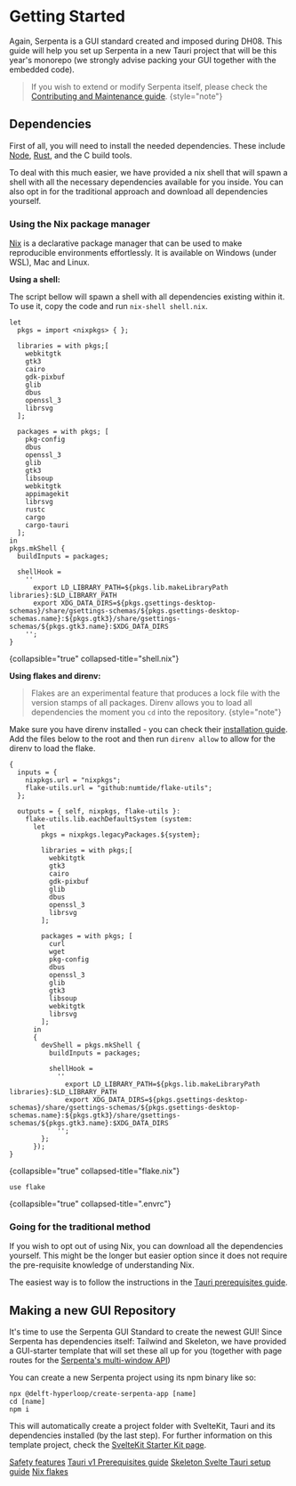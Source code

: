 # Getting Started

Again, Serpenta is a GUI standard created and imposed during DH08. This guide will help you set up Serpenta in a new
Tauri project that will be this year's monorepo (we strongly advise packing your GUI together with the embedded code).

> If you wish to extend or modify Serpenta itself, please check the
> [Contributing and Maintenance guide](Contributing-Maintenance.md). {style="note"}

## Dependencies

First of all, you will need to install the needed dependencies. These include [Node](https://nodejs.org/en),
[Rust](https://www.rust-lang.org/), and the C build tools.

To deal with this much easier, we have provided a nix shell that will spawn a shell with all the necessary dependencies
available for you inside. You can also opt in for the traditional approach and download all dependencies yourself.

### Using the Nix package manager

[Nix](https://nixos.org/) is a declarative package manager that can be used to make reproducible environments
effortlessly. It is available on Windows (under WSL), Mac and Linux.

**Using a shell:**

The script bellow will spawn a shell with all dependencies existing within it. To use it, copy the code and run
`nix-shell shell.nix`.

```
let
  pkgs = import <nixpkgs> { };

  libraries = with pkgs;[
    webkitgtk
    gtk3
    cairo
    gdk-pixbuf
    glib
    dbus
    openssl_3
    librsvg
  ];

  packages = with pkgs; [
    pkg-config
    dbus
    openssl_3
    glib
    gtk3
    libsoup
    webkitgtk
    appimagekit
    librsvg
    rustc
    cargo
    cargo-tauri
  ];
in
pkgs.mkShell {
  buildInputs = packages;

  shellHook =
    ''
      export LD_LIBRARY_PATH=${pkgs.lib.makeLibraryPath libraries}:$LD_LIBRARY_PATH
      export XDG_DATA_DIRS=${pkgs.gsettings-desktop-schemas}/share/gsettings-schemas/${pkgs.gsettings-desktop-schemas.name}:${pkgs.gtk3}/share/gsettings-schemas/${pkgs.gtk3.name}:$XDG_DATA_DIRS
    '';
}
```

{collapsible="true" collapsed-title="shell.nix"}

**Using flakes and direnv:**

> Flakes are an experimental feature that produces a lock file with the version stamps of all packages. Direnv allows
> you to load all dependencies the moment you `cd` into the repository. {style="note"}

Make sure you have direnv installed - you can check their
[installation guide](https://direnv.net/docs/installation.html). Add the files below to the root and then run
`direnv allow` to allow for the direnv to load the flake.

```
{
  inputs = {
    nixpkgs.url = "nixpkgs";
    flake-utils.url = "github:numtide/flake-utils";
  };

  outputs = { self, nixpkgs, flake-utils }:
    flake-utils.lib.eachDefaultSystem (system:
      let
        pkgs = nixpkgs.legacyPackages.${system};

        libraries = with pkgs;[
          webkitgtk
          gtk3
          cairo
          gdk-pixbuf
          glib
          dbus
          openssl_3
          librsvg
        ];

        packages = with pkgs; [
          curl
          wget
          pkg-config
          dbus
          openssl_3
          glib
          gtk3
          libsoup
          webkitgtk
          librsvg
        ];
      in
      {
        devShell = pkgs.mkShell {
          buildInputs = packages;

          shellHook =
            ''
              export LD_LIBRARY_PATH=${pkgs.lib.makeLibraryPath libraries}:$LD_LIBRARY_PATH
              export XDG_DATA_DIRS=${pkgs.gsettings-desktop-schemas}/share/gsettings-schemas/${pkgs.gsettings-desktop-schemas.name}:${pkgs.gtk3}/share/gsettings-schemas/${pkgs.gtk3.name}:$XDG_DATA_DIRS
            '';
        };
      });
}
```

{collapsible="true" collapsed-title="flake.nix"}

```
use flake
```

{collapsible="true" collapsed-title=".envrc"}

### Going for the traditional method

If you wish to opt out of using Nix, you can download all the dependencies yourself. This might be the longer but easier
option since it does not require the pre-requisite knowledge of understanding Nix.

The easiest way is to follow the instructions in the
[Tauri prerequisites guide](https://tauri.app/v1/guides/getting-started/prerequisites).

## Making a new GUI Repository

It's time to use the Serpenta GUI Standard to create the newest GUI! Since Serpenta has dependencies itself: Tailwind
and Skeleton, we have provided a GUI-starter template that will set these all up for you (together with page routes for
the [Serpenta's multi-window API](Windows.md))

You can create a new Serpenta project using its npm binary like so:

```Shell
npx @delft-hyperloop/create-serpenta-app [name]
cd [name]
npm i
```

This will automatically create a project folder with SvelteKit, Tauri and its dependencies installed (by the last step). 
For further information on this template project, check the [SvelteKit Starter Kit page](SvelteKit-Starter-Kit.md).



<seealso>
    <category ref="related">
        <a href="Safety-Features.md">Safety features</a>
    </category>
    <category ref="external">
        <a href="https://tauri.app/v1/guides/getting-started/prerequisites">Tauri v1 Prerequisites guide</a>
        <a href="https://www.skeleton.dev/docs/tauri">Skeleton Svelte Tauri setup guide</a>
        <a href="https://wiki.nixos.org/wiki/Flakes">Nix flakes</a>
    </category>
</seealso>
